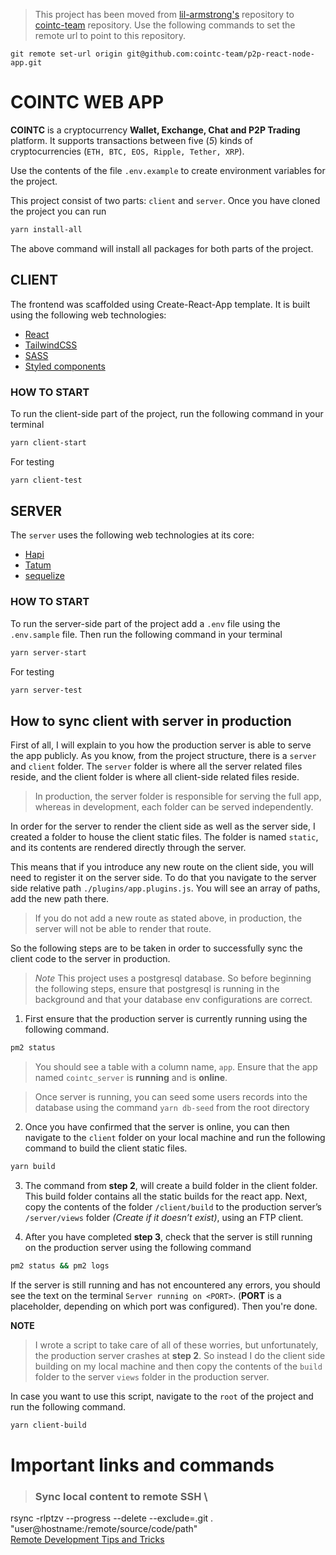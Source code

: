 > This project has been moved from [lil-armstrong's](https://github.com/lil-armstrong/p2p-react-node-app) repository to [cointc-team](https://github.com/cointc-team/p2p-react-node-app) repository. Use the following commands to set the remote url to point to this repository.

```git
git remote set-url origin git@github.com:cointc-team/p2p-react-node-app.git
```

# **COINTC WEB APP**
**COINTC** is a cryptocurrency **Wallet, Exchange, Chat and P2P Trading** platform. It supports transactions between five (_5_) kinds of cryptocurrencies (`ETH, BTC, EOS, Ripple, Tether, XRP`).

Use the contents of the file `.env.example` to create environment variables for the project.

This project consist of two parts: `client` and `server`. Once you have cloned the project you can run 

```bash
yarn install-all
```
The above command will install all packages for both parts of the project.

## CLIENT
The frontend was scaffolded using Create-React-App template. It is built using the following web technologies:
+ [React](https://reactjs.org)
+ [TailwindCSS](https://tailwindcss.com)
+ [SASS](https://sass-lang.com)
+ [Styled components](https://styled-components.com/docs)

### HOW TO START
To run the client-side part of the project, run the following command in your terminal

```bash
yarn client-start
```
For testing

```bash
yarn client-test
```

## SERVER
The `server` uses the following web technologies at its core:
+ [Hapi](https://hapi.dev)
+ [Tatum](https://tatum.io)
+ [sequelize](https://sequelize.org)

### HOW TO START
To run the server-side part of the project add a `.env` file using the `.env.sample` file. Then run the following command in your terminal

```bash
yarn server-start
```
For testing

```bash
yarn server-test
```

## How to sync client with server in production

First of all, I will explain to you how the production server is able to serve the app publicly. As you know, from the project structure, there is a `server` and `client` folder. The `server` folder is where all the server related files reside, and the client folder is where all client-side related files reside. 

> In production, the server folder is responsible for serving the full app, whereas in development, each folder can be served independently.

In order for the server to render the client side as well as the server side, I created a folder to house the client static files. The folder is named `static`, and its contents are rendered directly through the server. 


This means that if you introduce any new route on the client side, you will need to register it on the server side. To do that you navigate to the server side relative path `./plugins/app.plugins.js`. You will see an array of paths, add the new path there.

> If you do not add a new route as stated above, in production, the server will not be able to render that route.

So the following steps are to be taken in order to successfully sync the client code to the server in production. 

> *Note* This project uses a postgresql database. So before beginning the following steps, ensure that postgresql is running in the background and that your database env configurations are correct.

1) First ensure that the production server is currently running using the following command.

  ```bash
  pm2 status
  ```

> You should see a table with a column name, `app`. Ensure that the app named `cointc_server` is **running** and is **online**.

> Once server is running, you can seed some users records into the database using the command `yarn db-seed` from the root directory
2) Once you have confirmed that the server is online, you can then navigate to the `client` folder  on your local machine and run the following command to build the client static files.

  ```bash
  yarn build
  ```

3) The command from **step 2**, will create a build folder in the client folder. This build folder contains all the static builds for the react app.
Next, copy the contents of the folder `/client/build` to the production server’s `/server/views` folder *(Create if it doesn’t exist)*, using an FTP client.

4) After you have completed **step 3**,  check that the server is still running on the production server using the following command
  
  ```bash
  pm2 status && pm2 logs
  ```

  If the server is still running and has not encountered any errors, you should see the text on the terminal `Server running on <PORT>`. (__PORT__ is a placeholder, depending on which port was configured). Then you're done.

**NOTE**

> I wrote a script to take care of all of these worries, but unfortunately, the production server crashes at **step 2**. So instead I do the client side building on my local machine and then copy the contents of the `build` folder to the server `views` folder in the production server. 
> 
In case you want to use this script, navigate to the `root` of the project and run the following command.

```bash
yarn client-build
```

# Important links and commands
> ### Sync local content to remote SSH \
rsync -rlptzv --progress --delete --exclude=.git . "user@hostname:/remote/source/code/path" \
[Remote Development Tips and Tricks](https://code.visualstudio.com/docs/remote/troubleshooting#_installing-a-supported-ssh-server)